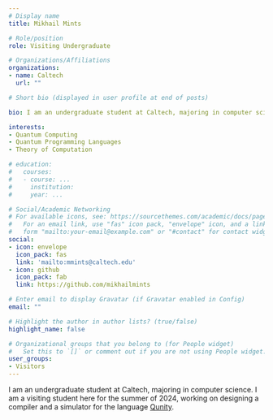 ```yaml
---
# Display name
title: Mikhail Mints

# Role/position
role: Visiting Undergraduate

# Organizations/Affiliations
organizations:
- name: Caltech
  url: ""

# Short bio (displayed in user profile at end of posts)

bio: I am an undergraduate student at Caltech, majoring in computer science.

interests:
- Quantum Computing
- Quantum Programming Languages
- Theory of Computation

# education:
#   courses:
#   - course: ...
#     institution:
#     year: ...

# Social/Academic Networking
# For available icons, see: https://sourcethemes.com/academic/docs/page-builder/#icons
#   For an email link, use "fas" icon pack, "envelope" icon, and a link in the
#   form "mailto:your-email@example.com" or "#contact" for contact widget.
social:
- icon: envelope
  icon_pack: fas
  link: 'mailto:mmints@caltech.edu'
- icon: github
  icon_pack: fab
  link: https://github.com/mikhailmints

# Enter email to display Gravatar (if Gravatar enabled in Config)
email: ""

# Highlight the author in author lists? (true/false)
highlight_name: false

# Organizational groups that you belong to (for People widget)
#   Set this to `[]` or comment out if you are not using People widget.
user_groups:
- Visitors
---
```


I am an undergraduate student at Caltech, majoring in computer science. I am a visiting student here for the summer of 2024, working on designing a compiler and a simulator for the language [Qunity](https://arxiv.org/abs/2204.12384).

